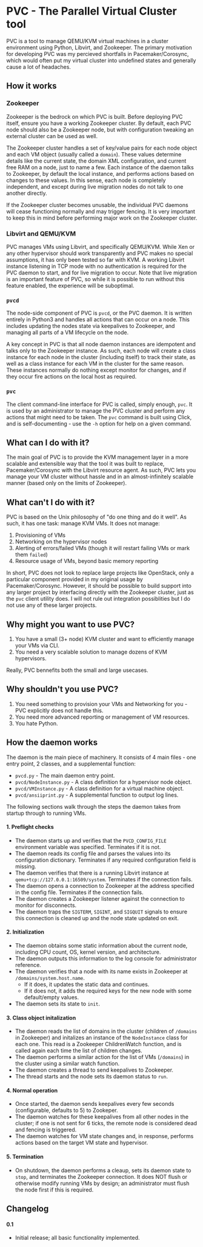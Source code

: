 # PVC - The Parallel Virtual Cluster tool

PVC is a tool to manage QEMU/KVM virtual machines in a cluster environment using Python, Libvirt, and Zookeeper. The primary motivation for developing PVC was my percieved shortfalls in Pacemaker/Corosync, which would often put my virtual cluster into undefined states and generally cause a lot of headaches.

## How it works

### Zookeeper

Zookeeper is the bedrock on which PVC is built. Before deploying PVC itself, ensure you have a working Zookeeper cluster. By default, each PVC node should also be a Zookeeper node, but with configuration tweaking an external cluster can be used as well.

The Zookeeper cluster handles a set of key/value pairs for each node object and each VM object (usually called a `domain`). These values determine details like the current state, the domain XML configuration, and current free RAM on a node, just to name a few. Each instance of the daemon talks to Zookeeper, by default the local instance, and performs actions based on changes to these values. In this sense, each node is completely independent, and except during live migration nodes do not talk to one another directly.

If the Zookeeper cluster becomes unusable, the individual PVC daemons will cease functioning normally and may trigger fencing. It is very important to keep this in mind before performing major work on the Zookeeper cluster.

### Libvirt and QEMU/KVM

PVC manages VMs using Libvirt, and specifically QEMU/KVM. While Xen or any other hypervisor should work transparently and PVC makes no special assumptions, it has only been tested so far with KVM. A working Libvirt instance listening in TCP mode with no authentication is required for the PVC daemon to start, and for live migration to occur. Note that live migration is an important feature of PVC, so while it is possible to run without this feature enabled, the experience will be suboptimal.

### `pvcd`

The node-side component of PVC is `pvcd`, or the PVC daemon. It is written entirely in Python3 and handles all actions that can occur on a node. This includes updating the nodes state via keepalives to Zookeeper, and managing all parts of a VM lifecycle on the node.

A key concept in PVC is that all node daemon instances are idempotent and talks only to the Zookeeper instance. As such, each node will create a class instance for each node in the cluster (including itself) to track their state, as well as a class instance for each VM in the cluster for the same reason. These instances normally do nothing except monitor for changes, and if they occur fire actions on the local host as required.

### `pvc`

The client command-line interface for PVC is called, simply enough, `pvc`. It is used by an administrator to manage the PVC cluster and perform any actions that might need to be taken. The `pvc` command is built using Click, and is self-documenting - use the `-h` option for help on a given command.

## What can I do with it?

The main goal of PVC is to provide the KVM management layer in a more scalable and extensible way that the tool it was built to replace, Pacemaker/Corosync with the Libvirt resource agent. As such, PVC lets you manage your VM cluster without hassle and in an almost-infinitely scalable manner (based only on the limits of Zookeeper).

## What can't I do with it?

PVC is based on the Unix philosophy of "do one thing and do it well". As such, it has one task: manage KVM VMs. It does not manage:

1. Provisioning of VMs
2. Networking on the hypervisor nodes
3. Alerting of errors/failed VMs (though it will restart failing VMs or mark them `failed`)
4. Resource usage of VMs, beyond basic memory reporting

In short, PVC does not look to replace large projects like OpenStack, only a particular component provided in my original usage by Pacemaker/Corosync. However, it should be possible to build support into any larger project by interfacing directly with the Zookeeper cluster, just as the `pvc` client utility does. I will not rule out integration possiblities but I do not use any of these larger projects.

## Why might you want to use PVC?

1. You have a small (3+ node) KVM cluster and want to efficiently manage your VMs via CLI.
2. You need a very scalable solution to manage dozens of KVM hypervisors.

Really, PVC bennefits both the small and large usecases.

## Why shouldn't you use PVC?

1. You need something to provision your VMs and Networking for you - PVC explicitly does not handle this.
2. You need more advanced reporting or management of VM resources.
3. You hate Python.

## How the daemon works

The daemon is the main piece of machinery. It consists of 4 main files - one entry point, 2 classes, and a supplemental function:

* `pvcd.py` - The main daemon entry point.
* `pvcd/NodeInstance.py` - A class definition for a hypervisor node object.
* `pvcd/VMInstance.py` - A class definition for a virtual machine object.
* `pvcd/ansiiprint.py` - A supplemental function to output log lines.

The following sections walk through the steps the daemon takes from startup through to running VMs.

#### 1. Preflight checks

* The daemon starts up and verifies that the `PVCD_CONFIG_FILE` environment variable was specified. Terminates if it is not.
* The daemon reads its config file and parses the values into its configuration dictionary. Terminates if any required configuration field is missing.
* The daemon verifies that there is a running Libvirt instance at `qemu+tcp://127.0.0.1:16509/system`. Terminates if the connection fails.
* The daemon opens a connection to Zookeeper at the address specified in the config file. Terminates if the connection fails.
* The daemon creates a Zookeeper listener against the connection to monitor for disconnects.
* The daemon traps the `SIGTERM`, `SIGINT`, and `SIGQUIT` signals to ensure this connection is cleaned up and the node state updated on exit.

#### 2. Initialization

* The daemon obtains some static information about the current node, including CPU count, OS, kernel version, and architecture.
* The daemon outputs this information to the log console for administrator reference.
* The daemon verifies that a node with its name exists in Zookeeper at `/domains/system.host.name`.
    * If it does, it updates the static data and continues.
    * If it does not, it adds the required keys for the new node with some default/empty values.
* The daemon sets its state to `init`.

#### 3. Class object initalization

* The daemon reads the list of domains in the cluster (children of `/domains` in Zookeeper) and initalizes an instance of the `NodeInstance` class for each one. This read is a Zookeeper ChildrenWatch function, and is called again each time the list of children changes.
* The daemon performs a similar action for the list of VMs (`/domains`) in the cluster using a similar watch function.
* The daemon creates a thread to send keepalives to Zookeeper.
* The thread starts and the node sets its daemon status to `run`.

#### 4. Normal operation

* Once started, the daemon sends keepalives every few seconds (configurable, defaults to 5) to Zookeper.
* The daemon watches for these keepalives from all other nodes in the cluster; if one is not sent for 6 ticks, the remote node is considered dead and fencing is triggered.
* The daemon watches for VM state changes and, in response, performs actions based on the target VM state and hypervisor.

#### 5. Termination

* On shutdown, the daemon performs a cleaup, sets its daemon state to `stop`, and terminates the Zookeeper connection. It does NOT flush or otherwise modify running VMs by design; an administrator must flush the node first if this is required.

## Changelog

#### 0.1

* Initial release; all basic functionality implemented.
